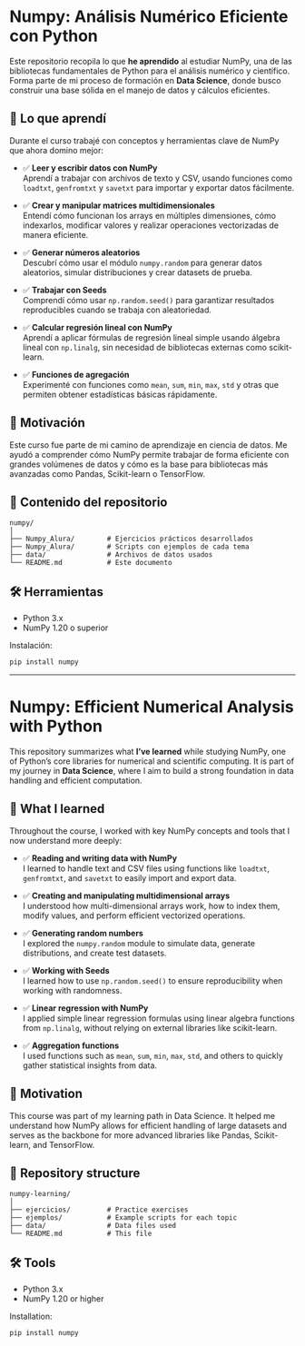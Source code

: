
# Numpy: Análisis Numérico Eficiente con Python

Este repositorio recopila lo que **he aprendido** al estudiar NumPy, una de las bibliotecas fundamentales de Python para el análisis numérico y científico. Forma parte de mi proceso de formación en **Data Science**, donde busco construir una base sólida en el manejo de datos y cálculos eficientes.

## 📘 Lo que aprendí

Durante el curso trabajé con conceptos y herramientas clave de NumPy que ahora domino mejor:

- ✅ **Leer y escribir datos con NumPy**  
  Aprendí a trabajar con archivos de texto y CSV, usando funciones como `loadtxt`, `genfromtxt` y `savetxt` para importar y exportar datos fácilmente.

- ✅ **Crear y manipular matrices multidimensionales**  
  Entendí cómo funcionan los arrays en múltiples dimensiones, cómo indexarlos, modificar valores y realizar operaciones vectorizadas de manera eficiente.

- ✅ **Generar números aleatorios**  
  Descubrí cómo usar el módulo `numpy.random` para generar datos aleatorios, simular distribuciones y crear datasets de prueba.

- ✅ **Trabajar con Seeds**  
  Comprendí cómo usar `np.random.seed()` para garantizar resultados reproducibles cuando se trabaja con aleatoriedad.

- ✅ **Calcular regresión lineal con NumPy**  
  Aprendí a aplicar fórmulas de regresión lineal simple usando álgebra lineal con `np.linalg`, sin necesidad de bibliotecas externas como scikit-learn.

- ✅ **Funciones de agregación**  
  Experimenté con funciones como `mean`, `sum`, `min`, `max`, `std` y otras que permiten obtener estadísticas básicas rápidamente.

## 🧠 Motivación

Este curso fue parte de mi camino de aprendizaje en ciencia de datos. Me ayudó a comprender cómo NumPy permite trabajar de forma eficiente con grandes volúmenes de datos y cómo es la base para bibliotecas más avanzadas como Pandas, Scikit-learn o TensorFlow.

## 📂 Contenido del repositorio

```
numpy/
│
├── Numpy_Alura/        # Ejercicios prácticos desarrollados
├── Numpy_Alura/        # Scripts con ejemplos de cada tema
├── data/               # Archivos de datos usados
└── README.md           # Este documento
```

## 🛠️ Herramientas

- Python 3.x  
- NumPy 1.20 o superior

Instalación:

```bash
pip install numpy
```

---

# Numpy: Efficient Numerical Analysis with Python

This repository summarizes what **I’ve learned** while studying NumPy, one of Python’s core libraries for numerical and scientific computing. It is part of my journey in **Data Science**, where I aim to build a strong foundation in data handling and efficient computation.

## 📘 What I learned

Throughout the course, I worked with key NumPy concepts and tools that I now understand more deeply:

- ✅ **Reading and writing data with NumPy**  
  I learned to handle text and CSV files using functions like `loadtxt`, `genfromtxt`, and `savetxt` to easily import and export data.

- ✅ **Creating and manipulating multidimensional arrays**  
  I understood how multi-dimensional arrays work, how to index them, modify values, and perform efficient vectorized operations.

- ✅ **Generating random numbers**  
  I explored the `numpy.random` module to simulate data, generate distributions, and create test datasets.

- ✅ **Working with Seeds**  
  I learned how to use `np.random.seed()` to ensure reproducibility when working with randomness.

- ✅ **Linear regression with NumPy**  
  I applied simple linear regression formulas using linear algebra functions from `np.linalg`, without relying on external libraries like scikit-learn.

- ✅ **Aggregation functions**  
  I used functions such as `mean`, `sum`, `min`, `max`, `std`, and others to quickly gather statistical insights from data.

## 🧠 Motivation

This course was part of my learning path in Data Science. It helped me understand how NumPy allows for efficient handling of large datasets and serves as the backbone for more advanced libraries like Pandas, Scikit-learn, and TensorFlow.

## 📂 Repository structure

```
numpy-learning/
│
├── ejercicios/         # Practice exercises
├── ejemplos/           # Example scripts for each topic
├── data/               # Data files used
└── README.md           # This file
```

## 🛠️ Tools

- Python 3.x  
- NumPy 1.20 or higher

Installation:

```bash
pip install numpy
```
